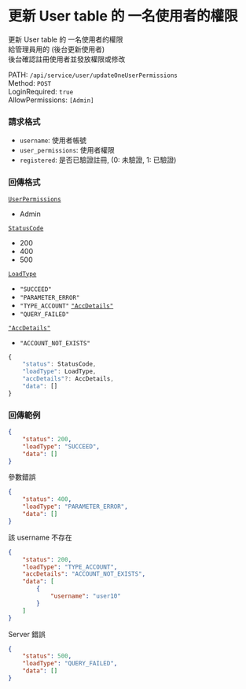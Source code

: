 # 更新 User table 的 一名使用者的權限

更新 User table 的 一名使用者的權限  
給管理員用的 (後台更新使用者)  
後台確認註冊使用者並發放權限或修改  

PATH: `/api/service/user/updateOneUserPermissions`  
Method: `POST`  
LoginRequired: `true`  
AllowPermissions: `[Admin]`  


### 請求格式
* `username`: 使用者帳號
* `user_permissions`: 使用者權限
* `registered`: 是否已驗證註冊, (0: 未驗證, 1: 已驗證)


### 回傳格式
[`UserPermissions`](../../types.md#userpermissions)  
* Admin

[`StatusCode`](../../types.md#statuscode)  
* 200
* 400
* 500

[`LoadType`](../../types.md#loadtype)  
* `"SUCCEED"`
* `"PARAMETER_ERROR"`
* `"TYPE_ACCOUNT"` [`"AccDetails"`](../../types.md#accdetails)
* `"QUERY_FAILED"`

[`"AccDetails"`](../../types.md#accdetails)
* `"ACCOUNT_NOT_EXISTS"`

```js
{
    "status": StatusCode,
    "loadType": LoadType,
    "accDetails"?: AccDetails,
    "data": []
}
```


### 回傳範例
```json
{
    "status": 200,
    "loadType": "SUCCEED",
    "data": []
}
```

參數錯誤
```json
{
    "status": 400,
    "loadType": "PARAMETER_ERROR",
    "data": []
}
```

該 username 不存在
```json
{
    "status": 200,
    "loadType": "TYPE_ACCOUNT",
    "accDetails": "ACCOUNT_NOT_EXISTS",
    "data": [
        {
            "username": "user10"
        }
    ]
}
```

Server 錯誤  
```json
{
    "status": 500,
    "loadType": "QUERY_FAILED",
    "data": []
}
```
